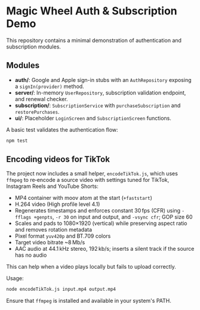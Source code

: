 # Magic Wheel Auth & Subscription Demo

This repository contains a minimal demonstration of authentication and subscription modules.

## Modules

- **auth/**: Google and Apple sign-in stubs with an `AuthRepository` exposing a `signIn(provider)` method.
- **server/**: In-memory `UserRepository`, subscription validation endpoint, and renewal checker.
- **subscription/**: `SubscriptionService` with `purchaseSubscription` and `restorePurchases`.
- **ui/**: Placeholder `LoginScreen` and `SubscriptionScreen` functions.

A basic test validates the authentication flow:

```sh
npm test
```

## Encoding videos for TikTok

The project now includes a small helper, `encodeTikTok.js`, which uses
`ffmpeg` to re‑encode a source video with settings tuned for TikTok,
Instagram Reels and YouTube Shorts:

- MP4 container with moov atom at the start (`+faststart`)
- H.264 video (High profile level 4.1)
- Regenerates timestamps and enforces constant 30 fps (CFR) using
  `-fflags +genpts`, `-r 30` on input and output, and `-vsync cfr`; GOP
  size 60
- Scales and pads to 1080×1920 (vertical) while preserving aspect ratio
  and removes rotation metadata
- Pixel format `yuv420p` and BT.709 colors
- Target video bitrate ~8 Mb/s
- AAC audio at 44.1 kHz stereo, 192 kb/s; inserts a silent track if the
  source has no audio

This can help when a video plays locally but fails to upload correctly.

Usage:

```sh
node encodeTikTok.js input.mp4 output.mp4
```

Ensure that `ffmpeg` is installed and available in your system's PATH.
